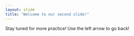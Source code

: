 ```yaml
---
layout: slide
title: "Welcome to our second slide!"
---
```

Stay tuned for more practice!
Use the left arrow to go back!
